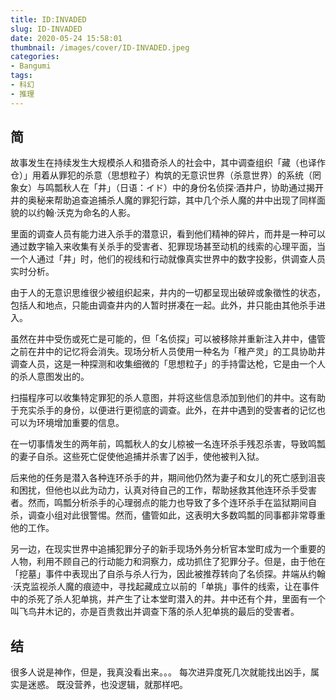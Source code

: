 ```yaml
---
title: ID:INVADED
slug: ID-INVADED
date: 2020-05-24 15:58:01
thumbnail: /images/cover/ID-INVADED.jpeg
categories:
- Bangumi
tags:
- 科幻
- 推理
---
```


## 简

故事发生在持续发生大规模杀人和猎奇杀人的社会中，其中调查组织「藏（也译作仓）」用着从罪犯的杀意（思想粒子）构筑的无意识世界（杀意世界）的系统（罔象女）与鸣瓢秋人在「井」（日语：イド）中的身份名侦探·酒井户，协助通过揭开井的奥秘来帮助追查追捕杀人魔的罪犯行踪，其中几个杀人魔的井中出现了同样面貌的以约翰·沃克为命名的人影。

里面的调查人员有能力进入杀手的潜意识，看到他们精神的碎片，而井是一种可以通过数字输入来收集有关杀手的受害者、犯罪现场甚至动机的线索的心理平面，当一个人通过「井」时，他们的视线和行动就像真实世界中的数字投影，供调查人员实时分析。

由于人的无意识思维很少被组织起来，井内的一切都呈现出破碎或象徵性的状态，包括人和地点，只能由调查井内的人暂时拼凑在一起。此外，井只能由其他杀手进入。

虽然在井中受伤或死亡是可能的，但「名侦探」可以被移除并重新注入井中，儘管之前在井中的记忆将会消失。现场分析人员使用一种名为「稚产灵」的工具协助井调查人员，这是一种探测和收集细微的「思想粒子」的手持雷达枪，它是由一个人的杀人意图发出的。

扫描程序可以收集特定罪犯的杀人意图，并将这些信息添加到他们的井中。这有助于充实杀手的身份，以便进行更彻底的调查。此外，在井中遇到的受害者的记忆也可以为环境增加重要的信息。

在一切事情发生的两年前，鸣瓢秋人的女儿椋被一名连环杀手残忍杀害，导致鸣瓢的妻子自杀。这些死亡促使他追捕并杀害了凶手，使他被判入狱。

后来他的任务是潜入各种连环杀手的井，期间他仍然为妻子和女儿的死亡感到沮丧和困扰，但他也以此为动力，认真对待自己的工作，帮助拯救其他连环杀手受害者。然而，鸣瓢分析杀手的心理弱点的能力也导致了多个连环杀手在监狱期间自杀，调查小组对此很警惕。然而，儘管如此，这表明大多数鸣瓢的同事都非常尊重他的工作。

另一边，在现实世界中追捕犯罪分子的新手现场外务分析官本堂町成为一个重要的人物，利用不顾自己的行动能力和洞察力，成功抓住了犯罪分子。但是，由于他在「挖墓」事件中表现出了自杀与杀人行为，因此被推荐转向了名侦探。井端从约翰·沃克监视杀人魔的痕迹中，寻找起藏成立以前的「单挑」事件的线索，让在事件中的杀死了杀人犯单挑，并产生了让本堂町潜入的井。井中还有个井，里面有一个叫飞鸟井木记的，亦是百贵救出并调查下落的杀人犯单挑的最后的受害者。

## 结

很多人说是神作，但是，我真没看出来。。。
每次进异度死几次就能找出凶手，属实是迷惑。
既没营养，也没逻辑，就那样吧。

